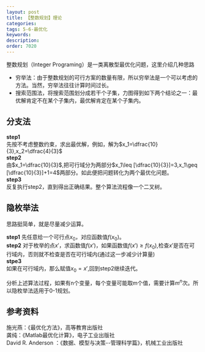 ```yaml
---
layout: post
title: 【整数规划】理论
categories:
tags: 5-6-最优化
keywords:
description:
order: 7020
---
```

整数规划（Integer Programing）是一类离散型最优化问题，这里介绍几种思路

- 穷举法：由于整数规划的可行方案的数量有限，所以穷举法是一个可以考虑的方法。当然，穷举法往往计算时间过长。
- 搜索范围法，将搜索范围划分成若干个子集，力图得到如下两个结论之一：最优解肯定不在某个子集内，最优解肯定在某个子集内。


## 分支法
**step1**  
先按不考虑整数约束，求出最优解，例如，解为$x_1=\dfrac{10}{3},x_2=\dfrac{4}{3}$  
**step2**  
由$x_1=\dfrac{10}{3}$,把可行域分为两部分$x_1\leq [\dfrac{10}{3}]=3,x_1\geq [\dfrac{10}{3}]+1=4$两部分。如此便把问题转化为两个最优化问题。  
**step3**  
反复执行step2，直到得出正确结果。整个算法流程像一个二叉树。  

## 隐枚举法
思路挺简单，就是尽量减少运算。  

**step1**
先任意给一个可行点$x_0$，对应函数值$f(x_0)$。  
**step2**
对于枚举的点$x'$，求函数值$f(x')$，如果函数值$f(x')\geq f(x_0)$,检查$x'$是否在可行域内，否则就不检查是否在可行域内(通过这一步减少计算量)  
**stpe3**  
如果在可行域内，那么赋值$x_0=x'$,回到step2继续迭代。  


分析上述算法过程，如果有n个变量，每个变量可能取m个值，需要计算$m^n$次。所以隐枚举法适用于0-1规划。

## 参考资料
施光燕：《最优化方法》，高等教育出版社  
龚纯：《Matlab最优化计算》，电子工业出版社  
David R. Anderson ：《数据、模型与决策--管理科学篇》，机械工业出版社  
